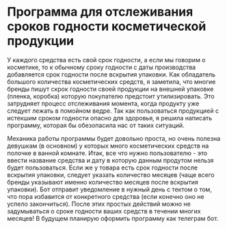 # Программа для отслеживания сроков годности косметической продукции
У каждого средства есть свой срок годности, а если мы  говорим о косметике, то к обычному сроку годности с даты производства добавляется срок годности после вскрытия упаковки.
Как обладатель большого количества косметических средств, я заметила, что многие бренды пишут скрок годности своей продукции на внешней упаковке (пленка, коробка) которую покупателю предстоит утилизировать.
Это затрудняет процесс отслеживания момента, когда продукту уже следует лежать в помойном ведре. Так как пользоваться продукцией с истекшим сроком годности опасно для здоровья, я решила написать программу, которая бы обезопасила нас от таких ситуаций.

Механика работы программы будет довольно проста, но очень полезна девушкам (в основном) у которых много косметических средств на полочке в ванной комнате.
Итак, все что нужно пользователю - это ввести название средства и дату в которую данным продутом нельзя будет пользоваться. Если же у товара есть срок годности после вскрытия упаковки, следует указать количество месяцев (чаще всего бренды указывают именно количество месяцев после вскрытия упаковки). 
Бот отправит уведомление в нужный день с тектом о том, что пора избавится от конкретного средства (если конечно оно не успело закончиться).
После этих простых действий можно не задумываться о сроке годности ваших средств в течении многих месяцев!
В будущем планирую оформить программу как телеграм бот.
